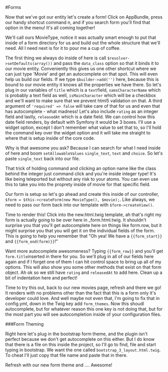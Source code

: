 #Forms

Now that we've got our entity let's create a form! Click on AppBundle, press our handy
shortcut command n, and if you search form you'll find that option in the menu! It's all
coming together!

We'll call ours MovieType, notice it was actually smart enough to put that inside of a form
directory for us and build out the whole structure that we'll need. All I need next is for it
to pour me a cup of coffee.

The first thing we always do inside of here is call `$resolver->setDefaults(array())` and pass
the `data_class` option so that it binds it to our movie entity. Conveniently this gives us one
other shortcut where we can just type 'Movie' and get an autocomplete on that spot. This will even
help us build our fields. If we type `$builder->add('')` here, because this is bound to our movie
entity it knows all the properties we have there. So let's plug in our variables of `title` which
is a `text`field, `samsCharacterName` which is probably a text field as well, `isMainCharacter`
which will be a checkbox and we'll want to make sure that we prevent html5 validation on that. A third
argument of `'required' => false` will take care of that for us and even that has autocomplete - what madness!
Let's also include `rating` as an integer field and lastly, `releasedAt` which is a date field. We can
control how this date field renders, by default with Symfony it would be 3 boxes. I'll use a widget option,
except I don't remember what value to set that to, so I'll hold the command key over the widget option and
it will take me straight to where that is setup inside of the core code. 

Why is that awesome you ask? Because I can search for what I need inside of here and boom `setAllowableValues`
`single_text`, `text` and `choice`. So let's paste `single_text` back into our file.

That trick of holding command and clicking an option name like the class behind the integer just command
click and you're inside integer type! It's like being teleported but without any risk to your atoms. 
You can even use this to take you into the proprety inside of movie for that specific field. 

Our form is setup so let's go ahead and create this inside of our controller, 
`$form = $this->createForm(new MovieType(), $movie);`. Like always, we need to pass our form back into
our template with `$form->createView()`. 

Time to render this! Click into the new.html.twig template, ah that's right my form is actually
going to be over here in _form.html.twig. It shouldn't surprise you that you'll get autocomplete
here on things like form.row, but it might surprise you that you will get it on the individual fields of the form.
This is going to help you remember that "Oh yea! We have a `{{form_start}}` and `{{form_end(form)}}`!" 

Want more autocomplete awesomeness? Typing `{{form_row}}` and you'll get `form.title`inserted in there for you.
So we'll plug in all of our fields here again and if I forget one of them I can hit control space to bring up
all of my options. This will also show you some other methods that exist on that form object. Ah ok so we still
have `rating` and `releasedAt` to add here. Clean up a bit of indentation here and perfect!

Time to try this out, back to our new movies page, refresh and there we go! It renders with no problems other than
the fact that this is a form only it's developer could love. And well maybe not even that, I'm going to fix that
in config.yml, down in the Twig key add `form_themes`. Now this shoudl autocomplete, but for whatever reason this
one key is not doing that, but for the most part you will see autocompletion inside of your configuration files.

###Form Theming

Right here let's plug in the bootstrap form theme, and the plugin isn't perfect because we don't get autocomplete
on this either. But I do know that there is a file on this inside the project, so I'll go to find, file and start
typing in bootstrap. We want the one called `bootstrap_3_layout.html.twig`. To cheat I'll just copy that file name 
and paste that in there.

Refresh with our new form theme and .... Awesome!

